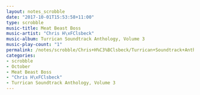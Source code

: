 ```yaml
---
layout: notes_scrobble
date: "2017-10-01T15:53:58+11:00"
type: scrobble
music-title: Meat Beast Boss
music-artist: "Chris H\xFClsbeck"
music-album: Turrican Soundtrack Anthology, Volume 3
music-play-count: "1"
permalink: /notes/scrobble/Chris+H%C3%BClsbeck/Turrican+Soundtrack+Anthology%2C+Volume+3/50dc476417367841ed60c762ff980f5a2934427e.html
categories:
- scrobble
- October
- Meat Beast Boss
- "Chris H\xFClsbeck"
- Turrican Soundtrack Anthology, Volume 3
---
```

